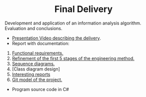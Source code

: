 <h1 align="center">Final Delivery</h1>

Development and application of an information analysis algorithm. Evaluation and conclusions.

- [Presentation Video describing the delivery]().
- Report with documentation:
1. [Functional requirements.]()
2. [Refinement of the first 5 stages of the engineering method.]()
3. [Sequence diagrams.]()
4. [Class diagram design]
5. [Interesting reports]()
6. [Git model of the project.]()
- Program source code in C#
